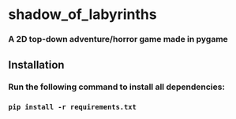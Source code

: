 # shadow_of_labyrinths

### A 2D top-down adventure/horror game made in pygame

## Installation
### Run the following command to install all dependencies:
### `pip install -r requirements.txt`